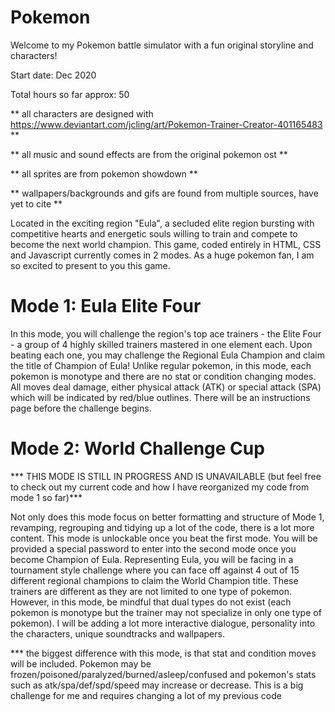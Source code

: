 # Pokemon
Welcome to my Pokemon battle simulator with a fun original storyline and characters!

Start date: Dec 2020

Total hours so far approx: 50

** all characters are designed with https://www.deviantart.com/jcling/art/Pokemon-Trainer-Creator-401165483 **

** all music and sound effects are from the original pokemon ost **

** all sprites are from pokemon showdown **

** wallpapers/backgrounds and gifs are found from multiple sources, have yet to cite **

Located in the exciting region "Eula", a secluded elite region bursting with competitive hearts and energetic souls willing to train and compete to become the next world champion.
This game, coded entirely in HTML, CSS and Javascript currently comes in 2 modes. As a huge pokemon fan, I am so excited to present to you this game. 

# Mode 1: Eula Elite Four
In this mode, you will challenge the region's top ace trainers - the Elite Four - a group of 4 highly skilled trainers mastered in one element each. Upon beating each one, you may challenge the Regional Eula Champion and claim the title of Champion of Eula!
Unlike regular pokemon, in this mode, each pokemon is monotype and there are no stat or condition changing modes. All moves deal damage, either physical attack (ATK) or special attack (SPA) which will be indicated by red/blue outlines. There will be an instructions page before the challenge begins. 


# Mode 2: World Challenge Cup


*** THIS MODE IS STILL IN PROGRESS AND IS UNAVAILABLE (but feel free to check out my current code and how I have reorganized my code from mode 1 so far)***


Not only does this mode focus on better formatting and structure of Mode 1, revamping, regrouping and tidying up a lot of the code, there is a lot more content.
This mode is unlockable once you beat the first mode. You will be provided a special password to enter into the second mode once you become Champion of Eula. 
Representing Eula, you will be facing in a tournament style challenge where you can face off against 4 out of 15 different regional champions to claim the World Champion title. 
These trainers are different as they are not limited to one type of pokemon. However, in this mode, be mindful that dual types do not exist (each pokemon is monotype but the trainer may not specialize in only one type of pokemon). I will be adding a lot more interactive dialogue, personality into the characters, unique soundtracks and wallpapers.

*** the biggest difference with this mode, is that stat and condition moves will be included. Pokemon may be frozen/poisoned/paralyzed/burned/asleep/confused and pokemon's stats such as atk/spa/def/spd/speed may increase or decrease. This is a big challenge for me and requires changing a lot of my previous code


